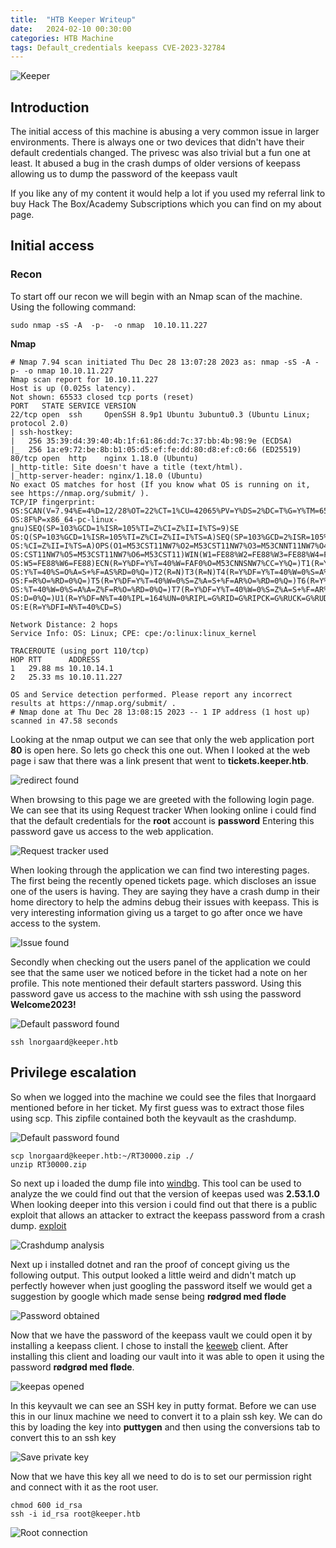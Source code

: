 ```yaml
---
title:  "HTB Keeper Writeup"
date:   2024-02-10 00:30:00 
categories: HTB Machine
tags: Default_credentials keepass CVE-2023-32784
---
```


![Keeper](/assets/img/Keeper/1691683208749.jpg)

## Introduction

The initial access of this machine is abusing a very common issue in larger environments. There is always one or two devices that didn't have their default credentials changed. The privesc was also trivial but a fun one at least. It abused a bug in the crash dumps of older versions of keepass allowing us to dump the password of the keepass vault

If you like any of my content it would help a lot if you used my referral link to buy Hack The Box/Academy Subscriptions which you can find on my about page.

## Initial access
### Recon

To start off our recon we will begin with an Nmap scan of the machine. Using the following command:
```
sudo nmap -sS -A  -p-  -o nmap  10.10.11.227
```
**Nmap**
```
# Nmap 7.94 scan initiated Thu Dec 28 13:07:28 2023 as: nmap -sS -A -p- -o nmap 10.10.11.227
Nmap scan report for 10.10.11.227
Host is up (0.025s latency).
Not shown: 65533 closed tcp ports (reset)
PORT   STATE SERVICE VERSION
22/tcp open  ssh     OpenSSH 8.9p1 Ubuntu 3ubuntu0.3 (Ubuntu Linux; protocol 2.0)
| ssh-hostkey: 
|   256 35:39:d4:39:40:4b:1f:61:86:dd:7c:37:bb:4b:98:9e (ECDSA)
|_  256 1a:e9:72:be:8b:b1:05:d5:ef:fe:dd:80:d8:ef:c0:66 (ED25519)
80/tcp open  http    nginx 1.18.0 (Ubuntu)
|_http-title: Site doesn't have a title (text/html).
|_http-server-header: nginx/1.18.0 (Ubuntu)
No exact OS matches for host (If you know what OS is running on it, see https://nmap.org/submit/ ).
TCP/IP fingerprint:
OS:SCAN(V=7.94%E=4%D=12/28%OT=22%CT=1%CU=42065%PV=Y%DS=2%DC=T%G=Y%TM=658DB9
OS:8F%P=x86_64-pc-linux-gnu)SEQ(SP=103%GCD=1%ISR=105%TI=Z%CI=Z%II=I%TS=9)SE
OS:Q(SP=103%GCD=1%ISR=105%TI=Z%CI=Z%II=I%TS=A)SEQ(SP=103%GCD=2%ISR=105%TI=Z
OS:%CI=Z%II=I%TS=A)OPS(O1=M53CST11NW7%O2=M53CST11NW7%O3=M53CNNT11NW7%O4=M53
OS:CST11NW7%O5=M53CST11NW7%O6=M53CST11)WIN(W1=FE88%W2=FE88%W3=FE88%W4=FE88%
OS:W5=FE88%W6=FE88)ECN(R=Y%DF=Y%T=40%W=FAF0%O=M53CNNSNW7%CC=Y%Q=)T1(R=Y%DF=
OS:Y%T=40%S=O%A=S+%F=AS%RD=0%Q=)T2(R=N)T3(R=N)T4(R=Y%DF=Y%T=40%W=0%S=A%A=Z%
OS:F=R%O=%RD=0%Q=)T5(R=Y%DF=Y%T=40%W=0%S=Z%A=S+%F=AR%O=%RD=0%Q=)T6(R=Y%DF=Y
OS:%T=40%W=0%S=A%A=Z%F=R%O=%RD=0%Q=)T7(R=Y%DF=Y%T=40%W=0%S=Z%A=S+%F=AR%O=%R
OS:D=0%Q=)U1(R=Y%DF=N%T=40%IPL=164%UN=0%RIPL=G%RID=G%RIPCK=G%RUCK=G%RUD=G)I
OS:E(R=Y%DFI=N%T=40%CD=S)

Network Distance: 2 hops
Service Info: OS: Linux; CPE: cpe:/o:linux:linux_kernel

TRACEROUTE (using port 110/tcp)
HOP RTT      ADDRESS
1   29.88 ms 10.10.14.1
2   25.33 ms 10.10.11.227

OS and Service detection performed. Please report any incorrect results at https://nmap.org/submit/ .
# Nmap done at Thu Dec 28 13:08:15 2023 -- 1 IP address (1 host up) scanned in 47.58 seconds
```

Looking at the nmap output we can see that only the web application port **80** is open here. So lets go check this one out. When I looked at the web page i saw that there was a link present that went to **tickets.keeper.htb**. 

![redirect found](/assets/img/Keeper/Keeper_01.png)

When browsing to this page we are greeted with the following login page. We can see that its using Request tracker When looking online i could find that the default credentials for the **root** account is **password** Entering this password gave us access to the web application.

![Request tracker used](/assets/img/Keeper/Keeper_02.png)

When looking through the application we can find two interesting pages. The first being the recently opened tickets page. which discloses an issue one of the users is having. They are saying they have a crash dump in their home directory to help the admins debug their issues with keepass. This is very interesting information giving us a target to go after once we have access to the system.

![Issue found](/assets/img/Keeper/Keeper_03.png)

Secondly when checking out the users panel of the application we could see that the same user we noticed before in the ticket had a note on her profile. This note mentioned their default starters password. Using this password gave us access to the machine with ssh using the password **Welcome2023!**

![Default password found](/assets/img/Keeper/Keeper_04.png)


```
ssh lnorgaard@keeper.htb 
```

## Privilege escalation

So when we logged into the machine we could see the files that Inorgaard mentioned before in her ticket. My first guess was to extract those files using scp. This zipfile contained both the keyvault as the crashdump.


![Default password found](/assets/img/Keeper/Keeper_05.png)

````
scp lnorgaard@keeper.htb:~/RT30000.zip ./
unzip RT30000.zip
````

So next up i loaded the dump file into [windbg](https://learn.microsoft.com/en-us/windows-hardware/drivers/debugger/). This tool can be used to analyze the we could find out that the version of keepas used was **2.53.1.0** When looking deeper into this version i could find out that there is a public exploit that allows an attacker to extract the keepass password from a crash dump. [exploit](https://github.com/vdohney/keepass-password-dumper)

![Crashdump analysis](/assets/img/Keeper/Keeper_06.png)


Next up i installed dotnet and ran the proof of concept giving us the following output. This output looked a little weird and didn't match up perfectly however when just googling the password itself we would get a suggestion by google which made sense being **rødgrød med fløde**


![Password obtained](/assets/img/Keeper/Keeper_07.png)




Now that we have the password of the keepass vault we could open it by installing a keepass client. I chose to install the [keeweb](https://keeweb.info/) client. After installing this client and loading our vault into it was able to open it using the password **rødgrød med fløde**.

![keepas opened](/assets/img/Keeper/Keeper_08.png)


In this keyvault we can see an SSH key in putty format. Before we can use this in our linux machine we need to convert it to a plain ssh key. We can do this by loading the key into **puttygen** and then using the conversions tab to convert this to an ssh key 

![Save private key](/assets/img/Keeper/Keeper_09.png)

Now that we have this key all we need to do is to set our permission right and connect with it as the root user.

```
chmod 600 id_rsa
ssh -i id_rsa root@keeper.htb
```

![Root connection](/assets/img/Keeper/Keeper_10.png)
